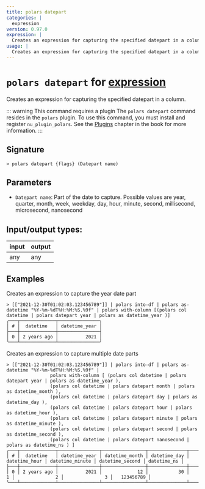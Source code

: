 ```yaml
---
title: polars datepart
categories: |
  expression
version: 0.97.0
expression: |
  Creates an expression for capturing the specified datepart in a column.
usage: |
  Creates an expression for capturing the specified datepart in a column.
---
```

<!-- This file is automatically generated. Please edit the command in https://github.com/nushell/nushell instead. -->

# `polars datepart` for [expression](/commands/categories/expression.md)

<div class='command-title'>Creates an expression for capturing the specified datepart in a column.</div>

::: warning This command requires a plugin
The `polars datepart` command resides in the `polars` plugin.
To use this command, you must install and register `nu_plugin_polars`.
See the [Plugins](/book/plugins.html) chapter in the book for more information.
:::

## Signature

```> polars datepart {flags} (Datepart name)```

## Parameters

 -  `Datepart name`: Part of the date to capture.  Possible values are year, quarter, month, week, weekday, day, hour, minute, second, millisecond, microsecond, nanosecond


## Input/output types:

| input | output |
| ----- | ------ |
| any   | any    |

## Examples

Creates an expression to capture the year date part
```nu
> [["2021-12-30T01:02:03.123456789"]] | polars into-df | polars as-datetime "%Y-%m-%dT%H:%M:%S.%9f" | polars with-column [(polars col datetime | polars datepart year | polars as datetime_year )]
╭───┬─────────────┬───────────────╮
│ # │  datetime   │ datetime_year │
├───┼─────────────┼───────────────┤
│ 0 │ 2 years ago │          2021 │
╰───┴─────────────┴───────────────╯

```

Creates an expression to capture multiple date parts
```nu
> [["2021-12-30T01:02:03.123456789"]] | polars into-df | polars as-datetime "%Y-%m-%dT%H:%M:%S.%9f" |
                polars with-column [ (polars col datetime | polars datepart year | polars as datetime_year ),
                (polars col datetime | polars datepart month | polars as datetime_month ),
                (polars col datetime | polars datepart day | polars as datetime_day ),
                (polars col datetime | polars datepart hour | polars as datetime_hour ),
                (polars col datetime | polars datepart minute | polars as datetime_minute ),
                (polars col datetime | polars datepart second | polars as datetime_second ),
                (polars col datetime | polars datepart nanosecond | polars as datetime_ns ) ]
╭───┬─────────────┬───────────────┬────────────────┬──────────────┬───────────────┬─────────────────┬─────────────────┬─────────────╮
│ # │  datetime   │ datetime_year │ datetime_month │ datetime_day │ datetime_hour │ datetime_minute │ datetime_second │ datetime_ns │
├───┼─────────────┼───────────────┼────────────────┼──────────────┼───────────────┼─────────────────┼─────────────────┼─────────────┤
│ 0 │ 2 years ago │          2021 │             12 │           30 │             1 │               2 │               3 │   123456789 │
╰───┴─────────────┴───────────────┴────────────────┴──────────────┴───────────────┴─────────────────┴─────────────────┴─────────────╯

```
